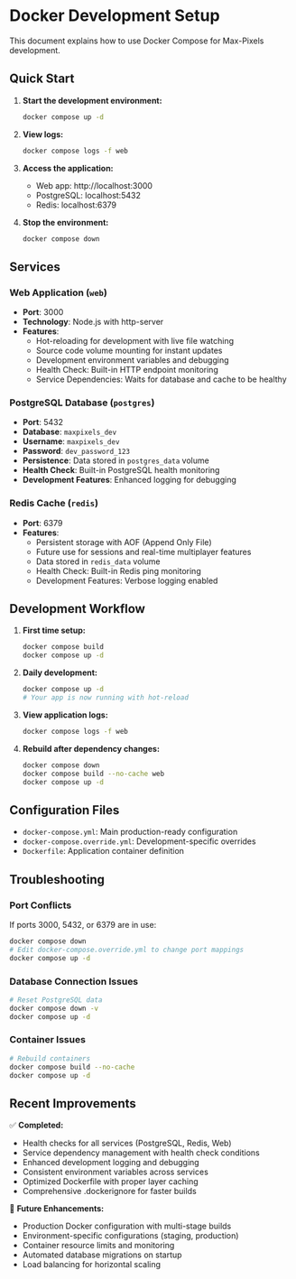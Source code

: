 # Docker Development Setup

This document explains how to use Docker Compose for Max-Pixels development.

## Quick Start

1. **Start the development environment:**
   ```bash
   docker compose up -d
   ```

2. **View logs:**
   ```bash
   docker compose logs -f web
   ```

3. **Access the application:**
   - Web app: http://localhost:3000
   - PostgreSQL: localhost:5432
   - Redis: localhost:6379

4. **Stop the environment:**
   ```bash
   docker compose down
   ```

## Services

### Web Application (`web`)
- **Port**: 3000
- **Technology**: Node.js with http-server
- **Features**: 
  - Hot-reloading for development with live file watching
  - Source code volume mounting for instant updates
  - Development environment variables and debugging
  - Health Check: Built-in HTTP endpoint monitoring
  - Service Dependencies: Waits for database and cache to be healthy

### PostgreSQL Database (`postgres`)
- **Port**: 5432
- **Database**: `maxpixels_dev`
- **Username**: `maxpixels_dev`
- **Password**: `dev_password_123`
- **Persistence**: Data stored in `postgres_data` volume
- **Health Check**: Built-in PostgreSQL health monitoring
- **Development Features**: Enhanced logging for debugging

### Redis Cache (`redis`)
- **Port**: 6379
- **Features**:
  - Persistent storage with AOF (Append Only File)
  - Future use for sessions and real-time multiplayer features
  - Data stored in `redis_data` volume
  - Health Check: Built-in Redis ping monitoring
  - Development Features: Verbose logging enabled

## Development Workflow

1. **First time setup:**
   ```bash
   docker compose build
   docker compose up -d
   ```

2. **Daily development:**
   ```bash
   docker compose up -d
   # Your app is now running with hot-reload
   ```

3. **View application logs:**
   ```bash
   docker compose logs -f web
   ```

4. **Rebuild after dependency changes:**
   ```bash
   docker compose down
   docker compose build --no-cache web
   docker compose up -d
   ```

## Configuration Files

- `docker-compose.yml`: Main production-ready configuration
- `docker-compose.override.yml`: Development-specific overrides
- `Dockerfile`: Application container definition

## Troubleshooting

### Port Conflicts
If ports 3000, 5432, or 6379 are in use:
```bash
docker compose down
# Edit docker-compose.override.yml to change port mappings
docker compose up -d
```

### Database Connection Issues
```bash
# Reset PostgreSQL data
docker compose down -v
docker compose up -d
```

### Container Issues
```bash
# Rebuild containers
docker compose build --no-cache
docker compose up -d
```

## Recent Improvements

✅ **Completed:**
- Health checks for all services (PostgreSQL, Redis, Web)
- Service dependency management with health check conditions
- Enhanced development logging and debugging
- Consistent environment variables across services
- Optimized Dockerfile with proper layer caching
- Comprehensive .dockerignore for faster builds

🔄 **Future Enhancements:**
- Production Docker configuration with multi-stage builds
- Environment-specific configurations (staging, production)
- Container resource limits and monitoring
- Automated database migrations on startup
- Load balancing for horizontal scaling